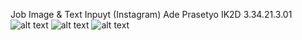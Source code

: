 Job Image & Text Inpuyt (Instagram)
Ade Prasetyo IK2D 3.34.21.3.01
![alt text](https://user-images.githubusercontent.com/94189348/198841245-c57c97a4-18c6-4c7f-93df-318770b636cb.png)
![alt text]()
![alt text]()

